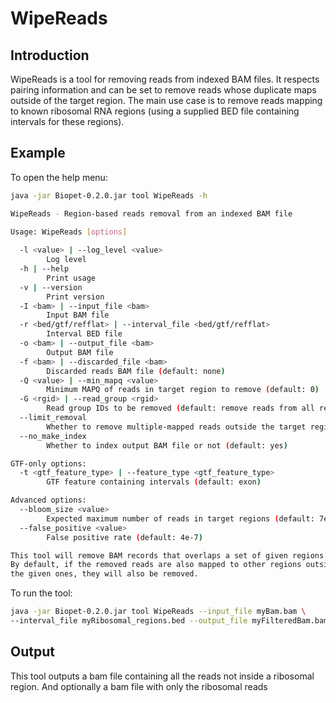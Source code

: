 # WipeReads

## Introduction
WipeReads is a tool for removing reads from indexed BAM files.
It respects pairing information and can be set to remove reads whose duplicate
maps outside of the target region. The main use case is to remove reads mapping
to known ribosomal RNA regions (using a supplied BED file containing intervals for these regions).

## Example
To open the help menu:

~~~ bash
java -jar Biopet-0.2.0.jar tool WipeReads -h

WipeReads - Region-based reads removal from an indexed BAM file
      
Usage: WipeReads [options]

  -l <value> | --log_level <value>
        Log level
  -h | --help
        Print usage
  -v | --version
        Print version
  -I <bam> | --input_file <bam>
        Input BAM file
  -r <bed/gtf/refflat> | --interval_file <bed/gtf/refflat>
        Interval BED file
  -o <bam> | --output_file <bam>
        Output BAM file
  -f <bam> | --discarded_file <bam>
        Discarded reads BAM file (default: none)
  -Q <value> | --min_mapq <value>
        Minimum MAPQ of reads in target region to remove (default: 0)
  -G <rgid> | --read_group <rgid>
        Read group IDs to be removed (default: remove reads from all read groups)
  --limit_removal
        Whether to remove multiple-mapped reads outside the target regions (default: yes)
  --no_make_index
        Whether to index output BAM file or not (default: yes)

GTF-only options:
  -t <gtf_feature_type> | --feature_type <gtf_feature_type>
        GTF feature containing intervals (default: exon)

Advanced options:
  --bloom_size <value>
        Expected maximum number of reads in target regions (default: 7e7)
  --false_positive <value>
        False positive rate (default: 4e-7)

This tool will remove BAM records that overlaps a set of given regions.
By default, if the removed reads are also mapped to other regions outside
the given ones, they will also be removed.
~~~

To run the tool:

~~~ bash
java -jar Biopet-0.2.0.jar tool WipeReads --input_file myBam.bam \
--interval_file myRibosomal_regions.bed --output_file myFilteredBam.bam
~~~

## Output
This tool outputs a bam file containing all the reads not inside a ribosomal region.
And optionally a bam file with only the ribosomal reads
